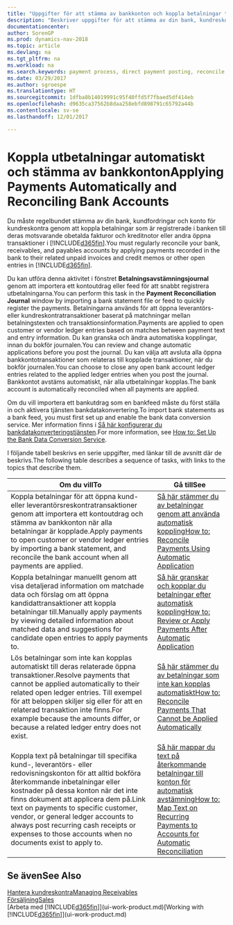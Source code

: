 ```yaml
---
title: "Uppgifter för att stämma av bankkonton och koppla betalningar till relaterade poster"
description: "Beskriver uppgifter för att stämma av din bank, kundreskontra och leverantörsreskontra, bokföra inbetalningar eller kostnader och tillämpa betalningar automatiskt."
documentationcenter: 
author: SorenGP
ms.prod: dynamics-nav-2018
ms.topic: article
ms.devlang: na
ms.tgt_pltfrm: na
ms.workload: na
ms.search.keywords: payment process, direct payment posting, reconcile payment, expenses, cash receipts
ms.date: 03/29/2017
ms.author: sgroespe
ms.translationtype: HT
ms.sourcegitcommit: 1dfba8b14019991c95f40ffd5f7fbaed5df414eb
ms.openlocfilehash: d9635ca37562b8daa258ebfd898791c65792a44b
ms.contentlocale: sv-se
ms.lasthandoff: 12/01/2017

---
```

# <a name="applying-payments-automatically-and-reconciling-bank-accounts"></a><span data-ttu-id="6fda8-103">Koppla utbetalningar automatiskt och stämma av bankkonton</span><span class="sxs-lookup"><span data-stu-id="6fda8-103">Applying Payments Automatically and Reconciling Bank Accounts</span></span>
<span data-ttu-id="6fda8-104">Du måste regelbundet stämma av din bank, kundfordringar och konto för kundreskontra genom att koppla betalningar som är registrerade i banken till deras motsvarande obetalda fakturor och kreditnotor eller andra öppna transaktioner i [!INCLUDE[d365fin](includes/d365fin_long_md.md)].</span><span class="sxs-lookup"><span data-stu-id="6fda8-104">You must regularly reconcile your bank, receivables, and payables accounts by applying payments recorded in the bank to their related unpaid invoices and credit memos or other open entries in [!INCLUDE[d365fin](includes/d365fin_long_md.md)].</span></span>  

<span data-ttu-id="6fda8-105">Du kan utföra denna aktivitet i fönstret **Betalningsavstämningsjournal** genom att importera ett kontoutdrag eller feed för att snabbt registrera utbetalningarna.</span><span class="sxs-lookup"><span data-stu-id="6fda8-105">You can perform this task in the **Payment Reconciliation Journal** window by importing a bank statement file or feed to quickly register the payments.</span></span> <span data-ttu-id="6fda8-106">Betalningarna används för att öppna leverantörs- eller kundreskontratransaktioner baserat på matchningar mellan betalningstexten och transaktionsinformation.</span><span class="sxs-lookup"><span data-stu-id="6fda8-106">Payments are applied to open customer or vendor ledger entries based on matches between payment text and entry information.</span></span> <span data-ttu-id="6fda8-107">Du kan granska och ändra automatiska kopplingar, innan du bokför journalen.</span><span class="sxs-lookup"><span data-stu-id="6fda8-107">You can review and change automatic applications before you post the journal.</span></span> <span data-ttu-id="6fda8-108">Du kan välja att avsluta alla öppna bankkontotransaktioner som relateras till kopplade transaktioner, när du bokför journalen.</span><span class="sxs-lookup"><span data-stu-id="6fda8-108">You can choose to close any open bank account ledger entries related to the applied ledger entries when you post the journal.</span></span> <span data-ttu-id="6fda8-109">Bankkontot avstäms automatiskt, när alla utbetalningar kopplas.</span><span class="sxs-lookup"><span data-stu-id="6fda8-109">The bank account is automatically reconciled when all payments are applied.</span></span>  

<span data-ttu-id="6fda8-110">Om du vill importera ett bankutdrag som en bankfeed måste du först ställa in och aktivera tjänsten bankdatakonvertering.</span><span class="sxs-lookup"><span data-stu-id="6fda8-110">To import bank statements as a bank feed, you must first set up and enable the bank data conversion service.</span></span> <span data-ttu-id="6fda8-111">Mer information finns i [Så här konfigurerar du bankdatakonverteringstjänsten](bank-how-setup-bank-data-conversion-service.md).</span><span class="sxs-lookup"><span data-stu-id="6fda8-111">For more information, see [How to: Set Up the Bank Data Conversion Service](bank-how-setup-bank-data-conversion-service.md).</span></span>  

<span data-ttu-id="6fda8-112">I följande tabell beskrivs en serie uppgifter, med länkar till de avsnitt där de beskrivs.</span><span class="sxs-lookup"><span data-stu-id="6fda8-112">The following table describes a sequence of tasks, with links to the topics that describe them.</span></span>  

| <span data-ttu-id="6fda8-113">Om du vill</span><span class="sxs-lookup"><span data-stu-id="6fda8-113">To</span></span> | <span data-ttu-id="6fda8-114">Gå till</span><span class="sxs-lookup"><span data-stu-id="6fda8-114">See</span></span> |
| --- | --- |
| <span data-ttu-id="6fda8-115">Koppla betalningar för att öppna kund- eller leverantörsreskontratransaktioner genom att importera ett kontoutdrag och stämma av bankkonton när alla betalningar är kopplade.</span><span class="sxs-lookup"><span data-stu-id="6fda8-115">Apply payments to open customer or vendor ledger entries by importing a bank statement, and reconcile the bank account when all payments are applied.</span></span> |[<span data-ttu-id="6fda8-116">Så här stämmer du av betalningar genom att använda automatisk koppling</span><span class="sxs-lookup"><span data-stu-id="6fda8-116">How to: Reconcile Payments Using Automatic Application</span></span>](receivables-how-reconcile-payments-auto-application.md) |
| <span data-ttu-id="6fda8-117">Koppla betalningar manuellt genom att visa detaljerad information om matchade data och förslag om att öppna kandidattransaktioner att koppla betalningar till.</span><span class="sxs-lookup"><span data-stu-id="6fda8-117">Manually apply payments by viewing detailed information about matched data and suggestions for candidate open entries to apply payments to.</span></span> |[<span data-ttu-id="6fda8-118">Så här granskar och kopplar du betalningar efter automatisk koppling</span><span class="sxs-lookup"><span data-stu-id="6fda8-118">How to: Review or Apply Payments After Automatic Application</span></span>](receivables-how-review-apply-payments-auto-application.md) |
| <span data-ttu-id="6fda8-119">Lös betalningar som inte kan kopplas automatiskt till deras relaterade öppna transaktioner.</span><span class="sxs-lookup"><span data-stu-id="6fda8-119">Resolve payments that cannot be applied automatically to their related open ledger entries.</span></span> <span data-ttu-id="6fda8-120">Till exempel för att beloppen skiljer sig eller för att en relaterad transaktion inte finns.</span><span class="sxs-lookup"><span data-stu-id="6fda8-120">For example because the amounts differ, or because a related ledger entry does not exist.</span></span> |[<span data-ttu-id="6fda8-121">Så här stämmer du av betalningar som inte kan kopplas automatiskt</span><span class="sxs-lookup"><span data-stu-id="6fda8-121">How to: Reconcile Payments That Cannot be Applied Automatically</span></span>](receivables-how-reconcile-payments-cannot-apply-auto.md) |
| <span data-ttu-id="6fda8-122">Koppla text på betalningar till specifika kund-, leverantörs- eller redovisningskonton för att alltid bokföra återkommande inbetalningar eller kostnader på dessa konton när det inte finns dokument att applicera dem på.</span><span class="sxs-lookup"><span data-stu-id="6fda8-122">Link text on payments to specific customer, vendor, or general ledger accounts to always post recurring cash receipts or expenses to those accounts when no documents exist to apply to.</span></span> |[<span data-ttu-id="6fda8-123">Så här mappar du text på återkommande betalningar till konton för automatisk avstämning</span><span class="sxs-lookup"><span data-stu-id="6fda8-123">How to: Map Text on Recurring Payments to Accounts for Automatic Reconciliation</span></span>](receivables-how-map-text-recurring-payments-accounts-auto-reconcilliation.md) |

## <a name="see-also"></a><span data-ttu-id="6fda8-124">Se även</span><span class="sxs-lookup"><span data-stu-id="6fda8-124">See Also</span></span>
[<span data-ttu-id="6fda8-125">Hantera kundreskontra</span><span class="sxs-lookup"><span data-stu-id="6fda8-125">Managing Receivables</span></span>](receivables-manage-receivables.md)  
[<span data-ttu-id="6fda8-126">Försäljning</span><span class="sxs-lookup"><span data-stu-id="6fda8-126">Sales</span></span>](sales-manage-sales.md)  
<span data-ttu-id="6fda8-127">[Arbeta med [!INCLUDE[d365fin](includes/d365fin_md.md)]](ui-work-product.md)</span><span class="sxs-lookup"><span data-stu-id="6fda8-127">[Working with [!INCLUDE[d365fin](includes/d365fin_md.md)]](ui-work-product.md)</span></span>

